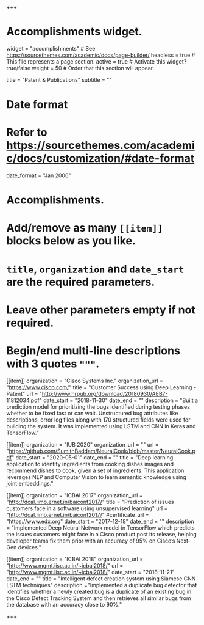 +++
# Accomplishments widget.
widget = "accomplishments"  # See https://sourcethemes.com/academic/docs/page-builder/
headless = true  # This file represents a page section.
active = true  # Activate this widget? true/false
weight = 50  # Order that this section will appear.

title = "Patent & Publications"
subtitle = ""

# Date format
#   Refer to https://sourcethemes.com/academic/docs/customization/#date-format
date_format = "Jan 2006"

# Accomplishments.
#   Add/remove as many `[[item]]` blocks below as you like.
#   `title`, `organization` and `date_start` are the required parameters.
#   Leave other parameters empty if not required.
#   Begin/end multi-line descriptions with 3 quotes `"""`.

[[item]]
  organization = "Cisco Systems Inc."
  organization_url = "https://www.cisco.com/"
  title = "Customer Success using Deep Learning - Patent"
  url = "http://www.hrpub.org/download/20180930/AEB7-11812034.pdf"
  date_start = "2018-11-30"
  date_end = ""
  description = "Built a prediction model for prioritizing the bugs identified during testing phases whether to be fixed fast or can wait. Unstructured bug attributes like descriptions, error log files along with 170 structured fields were used for building the system. It was implemented using LSTM and CNN in Keras and TensorFlow."


[[item]]
  organization = "IUB 2020"
  organization_url = ""
  url = "https://github.com/SumithBaddam/NeuralCook/blob/master/NeuralCook.pdf"
  date_start = "2020-05-01"
  date_end = ""
  title = "Deep learning application to identify ingredients from cooking dishes images and recommend dishes to cook, given a set of ingredients. This application leverages NLP and Computer Vision to learn semantic knowledge using joint embeddings."

[[item]]
  organization = "ICBAI 2017"
  organization_url = "http://dcal.iimb.ernet.in/baiconf2017/"
  title = "Prediction of issues customers face in a software using unsupervised learning"
  url = "http://dcal.iimb.ernet.in/baiconf2017/"
  #certificate_url = "https://www.edx.org"
  date_start = "2017-12-18"
  date_end = ""
  description = "Implemented Deep Neural Network model in TensorFlow which predicts the issues customers might face in a Cisco product post its release, helping developer teams fix them prior with an accuracy of 95% on Cisco’s Next-Gen devices."
  
[[item]]
  organization = "ICBAI 2018"
  organization_url = "http://www.mgmt.iisc.ac.in/~icbai2018/"
  url = "http://www.mgmt.iisc.ac.in/~icbai2018/"
  date_start = "2018-11-21"
  date_end = ""
  title = "Intelligent defect creation system using Siamese CNN LSTM techniques"
  description ="Implemented a duplicate bug detector that identifies whether a newly created bug is a duplicate of an existing bug in the Cisco Defect Tracking System and then retrieves all similar bugs from the database with an accuracy close to 90%."
  
+++


